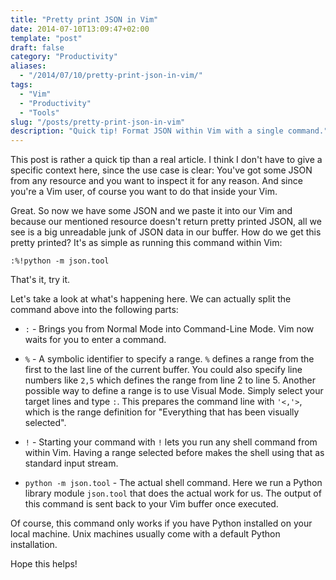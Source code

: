 ```yaml
---
title: "Pretty print JSON in Vim"
date: 2014-07-10T13:09:47+02:00
template: "post"
draft: false
category: "Productivity"
aliases:
  - "/2014/07/10/pretty-print-json-in-vim/"
tags:
  - "Vim"
  - "Productivity"
  - "Tools"
slug: "/posts/pretty-print-json-in-vim"
description: "Quick tip! Format JSON within Vim with a single command."
---
```


This post is rather a quick tip than a real article. I think I don't have to give a specific context here, since the use case is clear: You've got some JSON from any resource and you want to inspect it for any reason. And since you're a Vim user, of course you want to do that inside your Vim.

Great. So now we have some JSON and we paste it into our Vim and because our mentioned resource doesn't return pretty printed JSON, all we see is a big unreadable junk of JSON data in our buffer. How do we get this pretty printed? It's as simple as running this command within Vim:

```vim
:%!python -m json.tool
```

That's it, try it.

Let's take a look at what's happening here. We can actually split the command above into the following parts:

- `:` - Brings you from Normal Mode into Command-Line Mode. Vim now waits for you to enter a command.

- `%` - A symbolic identifier to specify a range. `%` defines a range from the first to the last line of the current buffer. You could also specify line numbers like `2,5` which defines the range from line 2 to line 5. Another possible way to define a range is to use Visual Mode. Simply select your target lines and type `:`. This prepares the command line with `'<,'>`, which is the range definition for "Everything that has been visually selected".

- `!` - Starting your command with `!` lets you run any shell command from within Vim. Having a range selected before makes the shell using that as standard input stream.

- `python -m json.tool` - The actual shell command. Here we run a Python library module `json.tool` that does the actual work for us. The output of this command is sent back to your Vim buffer once executed.

Of course, this command only works if you have Python installed on your local machine. Unix machines usually come with a default Python installation.

Hope this helps!


